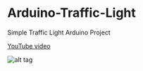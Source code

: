 # Arduino-Traffic-Light
Simple Traffic Light  Arduino Project

[YouTube video](https://www.youtube.com/watch?v=wwLp-qd7e3E)

![alt tag](https://raw.github.com/KSamardzhiev/Arduino-Traffic-Light/arduinoTrafficLight.png)
